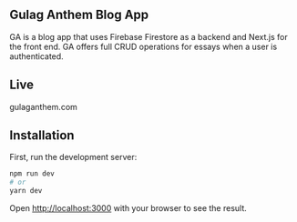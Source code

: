 ## Gulag Anthem Blog App
GA is a blog app that uses Firebase Firestore as a backend and Next.js for the front end. GA offers full CRUD operations for essays when a user is authenticated.

## Live 
gulaganthem.com

## Installation 

First, run the development server:

```bash
npm run dev
# or
yarn dev
```

Open [http://localhost:3000](http://localhost:3000) with your browser to see the result.

